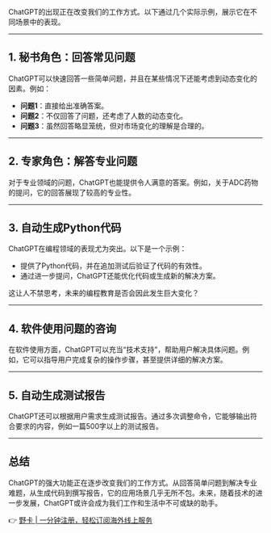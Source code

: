 ChatGPT的出现正在改变我们的工作方式。以下通过几个实际示例，展示它在不同场景中的表现。

---

## 1. 秘书角色：回答常见问题

ChatGPT可以快速回答一些简单问题，并且在某些情况下还能考虑到动态变化的因素。例如：

- **问题1**：直接给出准确答案。
- **问题2**：不仅回答了问题，还考虑了人数的动态变化。
- **问题3**：虽然回答略显笼统，但对市场变化的理解是合理的。

---

## 2. 专家角色：解答专业问题

对于专业领域的问题，ChatGPT也能提供令人满意的答案。例如，关于ADC药物的提问，它的回答展现了较高的专业性。

---

## 3. 自动生成Python代码

ChatGPT在编程领域的表现尤为突出。以下是一个示例：

- 提供了Python代码，并在追加测试后验证了代码的有效性。
- 通过进一步提问，ChatGPT还能优化代码或生成新的解决方案。

这让人不禁思考，未来的编程教育是否会因此发生巨大变化？

---

## 4. 软件使用问题的咨询

在软件使用方面，ChatGPT可以充当“技术支持”，帮助用户解决具体问题。例如，它可以指导用户完成复杂的操作步骤，甚至提供详细的解决方案。

---

## 5. 自动生成测试报告

ChatGPT还可以根据用户需求生成测试报告。通过多次调整命令，它能够输出符合要求的内容，例如一篇500字以上的测试报告。

---

## 总结

ChatGPT的强大功能正在逐步改变我们的工作方式。从回答简单问题到解决专业难题，从生成代码到撰写报告，它的应用场景几乎无所不包。未来，随着技术的进一步发展，ChatGPT或许会成为我们工作和生活中不可或缺的助手。

👉 [野卡 | 一分钟注册，轻松订阅海外线上服务](https://bit.ly/bewildcard)